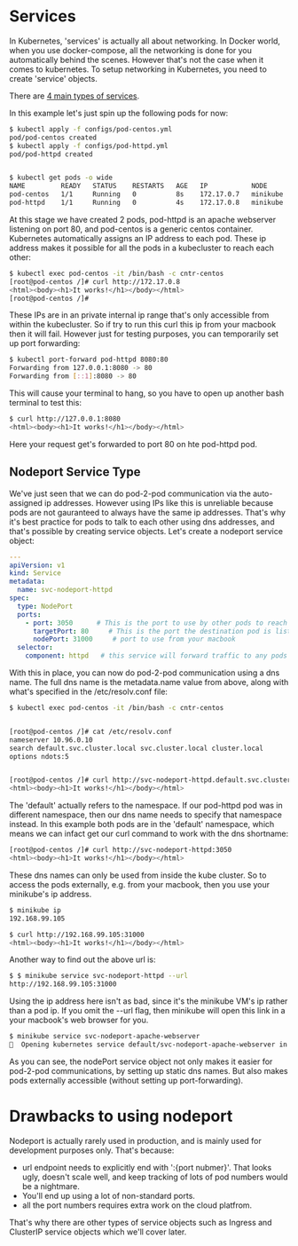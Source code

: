 # Services

In Kubernetes, 'services' is actually all about networking. In Docker world, when you use docker-compose, all the networking is done for you automatically behind the scenes. However that's not the case when it comes to kubernetes. To setup networking in Kubernetes, you need to create 'service' objects.

There are [4 main types of services](https://kubernetes.io/docs/concepts/services-networking/service/#publishing-services-service-types).

In this example let's just spin up the following pods for now:


```bash
$ kubectl apply -f configs/pod-centos.yml
pod/pod-centos created
$ kubectl apply -f configs/pod-httpd.yml
pod/pod-httpd created


$ kubectl get pods -o wide
NAME         READY   STATUS    RESTARTS   AGE   IP           NODE       NOMINATED NODE   READINESS GATES
pod-centos   1/1     Running   0          8s    172.17.0.7   minikube   <none>           <none>
pod-httpd    1/1     Running   0          4s    172.17.0.8   minikube   <none>           <none>

```

At this stage we have created 2 pods, pod-httpd is an apache webserver listening on port 80, and pod-centos is a generic centos container. Kubernetes automatically assigns an IP address to each pod. These ip address makes it possible for all the pods in a kubecluster to reach each other:

```bash
$ kubectl exec pod-centos -it /bin/bash -c cntr-centos
[root@pod-centos /]# curl http://172.17.0.8
<html><body><h1>It works!</h1></body></html>
[root@pod-centos /]# 
```

These IPs are in an private internal ip range that's only accessible from within the kubecluster. So if try to run this curl this ip from your macbook then it will fail. However just for testing purposes, you can temporarily set up port forwarding:

```bash
$ kubectl port-forward pod-httpd 8080:80
Forwarding from 127.0.0.1:8080 -> 80
Forwarding from [::1]:8080 -> 80
```

This will cause your terminal to hang, so you have to open up another bash terminal to test this:

```bash
$ curl http://127.0.0.1:8080
<html><body><h1>It works!</h1></body></html>
```

Here your request get's forwarded to port 80 on hte pod-httpd pod.

## Nodeport Service Type

We've just seen that we can do pod-2-pod communication via the auto-assigned ip addresses. However using IPs like this is unreliable because pods are not gauranteed to always have the same ip addresses. That's why it's best practice for pods to talk to each other using dns addresses, and that's possible by creating service objects. Let's create a nodeport service object:

```yaml
---
apiVersion: v1
kind: Service
metadata:
  name: svc-nodeport-httpd
spec:
  type: NodePort
  ports:
    - port: 3050      # This is the port to use by other pods to reach target port
      targetPort: 80     # This is the port the destination pod is listening on. 
      nodePort: 31000     # port to use from your macbook
  selector:
    component: httpd   # this service will forward traffic to any pods with this label. 
```

With this in place, you can now do pod-2-pod communication using a dns name. The full dns name is the metadata.name value from above, along with what's specified in the /etc/resolv.conf file:

```bash
$ kubectl exec pod-centos -it /bin/bash -c cntr-centos


[root@pod-centos /]# cat /etc/resolv.conf
nameserver 10.96.0.10
search default.svc.cluster.local svc.cluster.local cluster.local
options ndots:5


[root@pod-centos /]# curl http://svc-nodeport-httpd.default.svc.cluster.local:3050
<html><body><h1>It works!</h1></body></html>
```

The 'default' actually refers to the namespace. If our pod-httpd pod was in different namespace, then our dns name needs to specify that namespace instead. In this example both pods are in the 'default' namespace, which means we can infact get our curl command to work with the dns shortname:

```bash
[root@pod-centos /]# curl http://svc-nodeport-httpd:3050
<html><body><h1>It works!</h1></body></html>
```

These dns names can only be used from inside the kube cluster. So to access the pods externally, e.g. from your macbook, then you use your minikube's ip address. 

```bash
$ minikube ip
192.168.99.105

$ curl http://192.168.99.105:31000
<html><body><h1>It works!</h1></body></html>
```

Another way to find out the above url is:

```bash
$ $ minikube service svc-nodeport-httpd --url
http://192.168.99.105:31000
```

Using the ip address here isn't as bad, since it's the minikube VM's ip rather than a pod ip. If you omit the --url flag, then minikube will open this link in a your macbook's web browser for you.

```bash
$ minikube service svc-nodeport-apache-webserver
🎉  Opening kubernetes service default/svc-nodeport-apache-webserver in default browser...
```

As you can see, the nodePort service object not only makes it easier for pod-2-pod communications, by setting up static dns names. But also makes pods externally accessible (without setting up port-forwarding).



# Drawbacks to using nodeport

Nodeport is actually rarely used in production, and is mainly used for development purposes only. That's because:

- url endpoint needs to explicitly end with ':{port nubmer}'. That looks ugly, doesn't scale well, and keep tracking of lots of pod numbers would be a nightmare. 
- You'll end up using a lot of non-standard ports. 
- all the port numbers requires extra work on the cloud platfrom. 


That's why there are other types of service objects such as Ingress and ClusterIP service objects which we'll cover later. 

